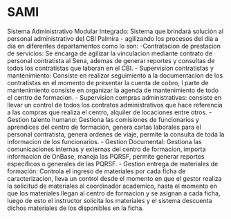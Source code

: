 SAMI
====

Sistema Administrativo Modular Integrado:
Sistema que brindará solución al personal administrativo del CBI Palmira - 
agilizando los procesos del dia a dia en diferentes departamentos como lo son: -Contratacion de prestacion de servicios: Se encarga de agilizar la vinculacion mediante contrato de personal contratista al Sena, ademas de generar reportes y consultas de todos los contratistas que laboran en el CBI.  - Supervision contratistas y mantenimiento: Consiste en realizar seguimiento a la documentacion de los contratistas en el momento de presentar la cuenta de cobro, l parte de mantenimiento consiste en organizar la agenda de mantenimiento de todo el centro de formacion. - Supervision compras administrativas: consiste en llevar un control de todos los contratos administrativos que hace referencia a las compras que realiza el centro, alquiler de locaciones entre otros. - Gestion talento humano: Gestiona las comisiones de funcionarios y aprendices del centro de formación, genera cartas laborales para el personal contratista, genera ordenes de viaje, permite la consulta de toda la informacion de los funcionarios. - Gestion Documental: Gestiona las comunicaciones internas y externas del centro de formacion, importa informacion de OnBase, maneja las PQRSF, permite generar reportes especificos o generales de las PQRSF. - Gestion entrega de materiales de formación: Controla el ingreso de materiales por cada ficha de caracterizacion, lleva un control desde el momento en que el gestor realiza la solicitud de materiales al coordinador academico, hasta el momento en que los materiales llegan al centro de formacion y se asignan a cada ficha, luego de esto el instructor solicita los materiales y el sistema descuenta dichos materiales de los disponibles en la ficha.
